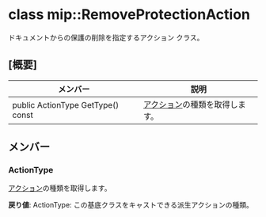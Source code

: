 # <a name="class-mipremoveprotectionaction"></a>class mip::RemoveProtectionAction 
ドキュメントからの保護の削除を指定するアクション クラス。
  
## <a name="summary"></a>[概要]
 メンバー                        | 説明                                
--------------------------------|---------------------------------------------
 public ActionType GetType() const  |  [アクション](class_mip_action.md)の種類を取得します。
  
## <a name="members"></a>メンバー
  
### <a name="actiontype"></a>ActionType
[アクション](class_mip_action.md)の種類を取得します。

  
**戻り値**: ActionType: この基底クラスをキャストできる派生アクションの種類。
